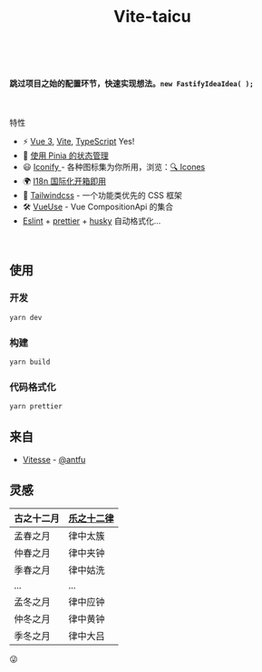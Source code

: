<br>
<br>
<br>
<h1 align='center'>Vite-taicu</h1>
<br>
<br>
<br>

#### 跳过项目之始的配置环节，快速实现想法。`new FastifyIdeaIdea( );`

<br>

特性

- ⚡️ [Vue 3](https://github.com/vuejs/vue-next), [Vite](https://github.com/vitejs/vite), [TypeScript](https://www.typescriptlang.org/zh/) Yes!
- 🍍 [使用 Pinia 的状态管理](https://pinia.esm.dev/)
- 😃 [Iconify ](https://github.com/antfu/unocss/tree/main/packages/preset-icons) - 各种图标集为你所用，浏览：[🔍 Icones](https://icones.netlify.app/)
- 🌍 [I18n 国际化开箱即用](./locales)
- 🎨 [Tailwindcss](https://www.tailwindcss.cn/) - 一个功能类优先的 CSS 框架
- 🛠 [VueUse](https://github.com/antfu/vueuse) - Vue CompositionApi 的集合
- [Eslint](http://eslint.cn/) + [prettier](https://prettier.io/) + [husky](https://typicode.github.io/husky/#/) 自动格式化...

<br>

## 使用

### 开发

```bash
yarn dev
```

### 构建

```bash
yarn build
```

### 代码格式化

```bash
yarn prettier
```

## 来自

- [Vitesse](https://github.com/antfu/vitesse.git) - [@antfu](https://github.com/antfu)

## 灵感

| 古之十二月 | [乐之十二律](https://zh.wikipedia.org/wiki/十二律) |
| ---------- | -------------------------------------------------- |
| 孟春之月   | 律中太簇                                           |
| 仲春之月   | 律中夹钟                                           |
| 季春之月   | 律中姑洗                                           |
| ...        | ...                                                |
| 孟冬之月   | 律中应钟                                           |
| 仲冬之月   | 律中黄钟                                           |
| 季冬之月   | 律中大吕                                           |

😜

<br>
